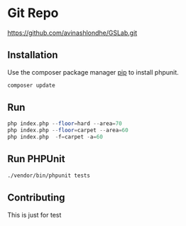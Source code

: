 # Git Repo

https://github.com/avinashlondhe/GSLab.git

## Installation

Use the composer package manager [pip](https://getcomposer.org/download/) to install phpunit.

```bash
composer update
```

## Run

```php
php index.php --floor=hard --area=70
php index.php --floor=carpet --area=60
php index.php  -f=carpet -a=60
```
## Run PHPUnit
```bash
./vendor/bin/phpunit tests
```

## Contributing
This is just for test